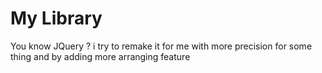 # My Library
 You know JQuery ? i try to remake it for me with more precision for some thing and by adding more arranging feature
